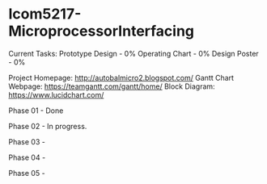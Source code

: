 Icom5217-MicroprocessorInterfacing
==================================

Current Tasks:
Prototype Design - 0%
Operating Chart - 0%
Design Poster - 0%

Project Homepage: http://autobalmicro2.blogspot.com/
Gantt Chart Webpage: https://teamgantt.com/gantt/home/
Block Diagram: https://www.lucidchart.com/

Phase 01 - Done

Phase 02 - In progress.

Phase 03 - 

Phase 04 - 

Phase 05 -


